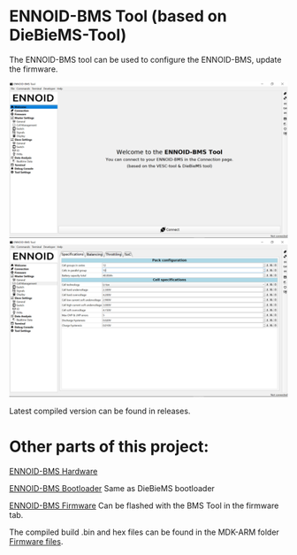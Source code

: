 # ENNOID-BMS Tool (based on DieBieMS-Tool)

The ENNOID-BMS tool can be used to configure the ENNOID-BMS, update the firmware.

![alt text](images/IMAGE01.png)
![alt text](images/IMAGE02.png)

Latest compiled version can be found in releases.

# Other parts of this project:

[ENNOID-BMS Hardware](https://github.com/EnnoidMe/ENNOID-BMS)

[ENNOID-BMS Bootloader](https://github.com/EnnoidMe/DieBieMS-Bootloader) Same as DieBieMS bootloader

[ENNOID-BMS Firmware](https://github.com/EnnoidMe/DieBieMS-Firmware) Can be flashed with the BMS Tool in the firmware tab.  

The compiled build .bin and hex files can be found in the MDK-ARM folder [Firmware files](https://github.com/EnnoidMe/DieBieMS-Firmware/tree/master/MDK-ARM/DieBieMS).

